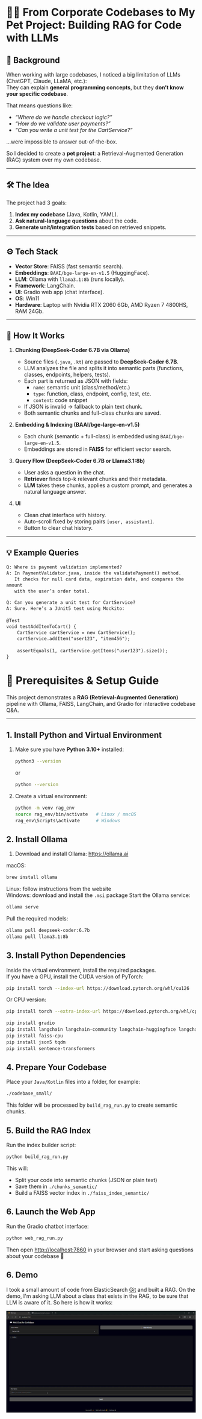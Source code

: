 # 🧑‍💻 From Corporate Codebases to My Pet Project: Building RAG for Code with LLMs  

## 🔎 Background  
When working with large codebases, I noticed a big limitation of LLMs (ChatGPT, Claude, LLaMA, etc.):  
They can explain **general programming concepts**, but they **don’t know your specific codebase**.  

That means questions like:  
- *“Where do we handle checkout logic?”*  
- *“How do we validate user payments?”*  
- *“Can you write a unit test for the CartService?”*  

…were impossible to answer out-of-the-box.  

So I decided to create a **pet project**: a Retrieval-Augmented Generation (RAG) system over my own codebase.

---

## 🛠️ The Idea  
The project had 3 goals:  
1. **Index my codebase** (Java, Kotlin, YAML).  
2. **Ask natural-language questions** about the code.  
3. **Generate unit/integration tests** based on retrieved snippets.  

---

## ⚙️ Tech Stack  
- **Vector Store**: FAISS (fast semantic search).  
- **Embeddings**: `BAAI/bge-large-en-v1.5` (HuggingFace).  
- **LLM**: Ollama with `llama3.1:8b` (runs locally).  
- **Framework**: LangChain.  
- **UI**: Gradio web app (chat interface).
- **OS**: Win11
- **Hardware**: Laptop with Nvidia RTX 2060 6Gb, AMD Ryzen 7 4800HS, RAM 24Gb.

---

## 🧩 How It Works  

1. **Chunking (DeepSeek-Coder 6.7B via Ollama)**  
   - Source files (`.java`, `.kt`) are passed to **DeepSeek-Coder 6.7B**.  
   - LLM analyzes the file and splits it into semantic parts (functions, classes, endpoints, helpers, tests).  
   - Each part is returned as JSON with fields:  
     - `name`: semantic unit (class/method/etc.)  
     - `type`: function, class, endpoint, config, test, etc.  
     - `content`: code snippet  
   - If JSON is invalid → fallback to plain text chunk.  
   - Both semantic chunks and full-class chunks are saved.  

2. **Embedding & Indexing (BAAI/bge-large-en-v1.5)**  
   - Each chunk (semantic + full-class) is embedded using `BAAI/bge-large-en-v1.5`.  
   - Embeddings are stored in **FAISS** for efficient vector search.  

3. **Query Flow (DeepSeek-Coder 6.7B or Llama3.1:8b)**  
   - User asks a question in the chat.  
   - **Retriever** finds top-k relevant chunks and their metadata.  
   - **LLM** takes these chunks, applies a custom prompt, and generates a natural language answer.  

4. **UI**  
   - Clean chat interface with history.  
   - Auto-scroll fixed by storing pairs `[user, assistant]`.  
   - Button to clear chat history.  

---

## 💡 Example Queries  

```text
Q: Where is payment validation implemented?  
A: In PaymentValidator.java, inside the validatePayment() method.  
   It checks for null card data, expiration date, and compares the amount 
   with the user’s order total.
```

```text
Q: Can you generate a unit test for CartService?  
A: Sure. Here’s a JUnit5 test using Mockito:

@Test
void testAddItemToCart() {
    CartService cartService = new CartService();
    cartService.addItem("user123", "item456");

    assertEquals(1, cartService.getItems("user123").size());
}
```
# 🔧 Prerequisites & Setup Guide

This project demonstrates a **RAG (Retrieval-Augmented Generation)** pipeline with Ollama, FAISS, LangChain, and Gradio for interactive codebase Q&A.

---

## 1. Install Python and Virtual Environment
1. Make sure you have **Python 3.10+** installed:
   ```bash
   python3 --version
   ```
   or
   ```bash
   python --version
   ```
3. Create a virtual environment:
   ```bash
   python -m venv rag_env
   source rag_env/bin/activate   # Linux / macOS
   rag_env\Scripts\activate      # Windows
   ```

## 2. Install Ollama
1. Download and install Ollama:
   <https://ollama.ai>

macOS:
   ```bash
   brew install ollama
   ```
Linux: follow instructions from the website <br>
Windows: download and install the `.msi` package
Start the Ollama service:
   ```bash
   ollama serve
   ```

Pull the required models:
   ```bash
   ollama pull deepseek-coder:6.7b
   ollama pull llama3.1:8b
   ```
## 3. Install Python Dependencies
Inside the virtual environment, install the required packages.<br>
If you have a GPU, install the CUDA version of PyTorch:
   ```bash
   pip install torch --index-url https://download.pytorch.org/whl/cu126
   ```
Or CPU version:
   ```bash
   pip install torch --extra-index-url https://download.pytorch.org/whl/cpu
   ```
   ```bash
   pip install gradio
   pip install langchain langchain-community langchain-huggingface langchain-ollama
   pip install faiss-cpu
   pip install json5 tqdm
   pip install sentence-transformers
   ```
## 4. Prepare Your Codebase
Place your `Java/Kotlin` files into a folder, for example:
   ```bash
   ./codebase_small/
   ```
This folder will be processed by `build_rag_run.py` to create semantic chunks.

## 5. Build the RAG Index
Run the index builder script:
   ```bash
   python build_rag_run.py
   ```
This will:
* Split your code into semantic chunks (JSON or plain text)
* Save them in `./chunks_semantic/`
* Build a FAISS vector index in `./faiss_index_semantic/`
## 6. Launch the Web App
Run the Gradio chatbot interface:
   ```bash
   python web_rag_run.py
   ```
Then open <http://localhost:7860>
 in your browser and start asking questions about your codebase 🎉

## 6. Demo
I took a small amount of code from ElasticSearch [Git](https://github.com/elastic/elasticsearch/tree/main/server/src/main/java/org/elasticsearch/rest)
and built a RAG. On the demo, I'm asking LLM about a class that exists in the RAG, to be sure that LLM is aware of it. So here is how it works:

![Demo](/demo.gif)
